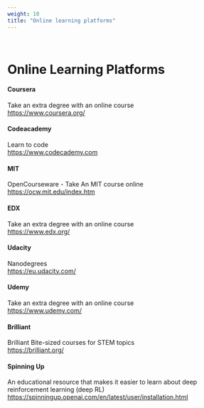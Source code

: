 ```yaml
---
weight: 10
title: "Online learning platforms"
---
```


<br>

# Online Learning Platforms

#### Coursera

Take an extra degree with an online course <br>
https://www.coursera.org/

#### Codeacademy

Learn to code <br>
https://www.codecademy.com

#### MIT

OpenCourseware - Take An MIT course online <br>
https://ocw.mit.edu/index.htm

#### EDX

Take an extra degree with an online course <br>
https://www.edx.org/

#### Udacity

Nanodegrees <br>
https://eu.udacity.com/

#### Udemy

Take an extra degree with an online course <br>
https://www.udemy.com/

#### Brilliant

Brilliant Bite-sized courses for STEM topics <br>
https://brilliant.org/

#### Spinning Up

An educational resource that makes it easier to learn about deep reinforcement learning (deep RL) <br>
https://spinningup.openai.com/en/latest/user/installation.html
